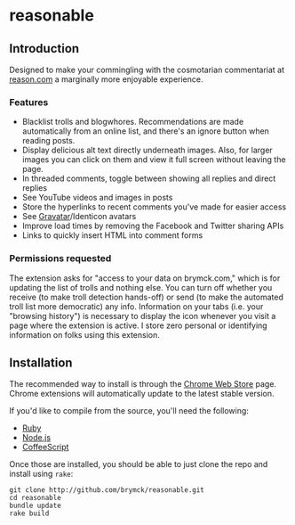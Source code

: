 reasonable
==========

Introduction
------------

Designed to make your commingling with the cosmotarian commentariat at
[reason.com](http://www.reason.com/) a marginally more enjoyable experience.

### Features

* Blacklist trolls and blogwhores. Recommendations are made automatically from
  an online list, and there's an ignore button when reading posts.
* Display delicious alt text directly underneath images. Also, for larger images
  you can click on them and view it full screen without leaving the page.
* In threaded comments, toggle between showing all replies and direct replies
* See YouTube videos and images in posts
* Store the hyperlinks to recent comments you've made for easier access
* See [Gravatar](http://www.gravatar.com)/Identicon avatars
* Improve load times by removing the Facebook and Twitter sharing APIs
* Links to quickly insert HTML into comment forms

### Permissions requested

The extension asks for "access to your data on brymck.com," which is for
updating the list of trolls and nothing else. You can turn off whether you
receive (to make troll detection hands-off) or send (to make the automated troll
list more democratic) any info. Information on your tabs (i.e. your "browsing
history") is necessary to display the icon whenever you visit a page where the
extension is active. I store zero personal or identifying information on folks
using this extension.

Installation
------------

The recommended way to install is through the [Chrome Web Store][web_store]
page. Chrome extensions will automatically update to the latest stable version.

If you'd like to compile from the source, you'll need the following:

* [Ruby](http://www.ruby-lang.org/en/)
* [Node.js](http://nodejs.org/)
* [CoffeeScript](http://jashkenas.github.com/coffee-script/)

Once those are installed, you should be able to just clone the repo and install
using `rake`:

    git clone http://github.com/brymck/reasonable.git
    cd reasonable
    bundle update
    rake build

  [web_store]: https://chrome.google.com/webstore/detail/fdbllkbadgaglaalokapjlkcagidcndj
